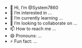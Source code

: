 - 👋 Hi, I’m @System7860
- 👀 I’m interested in ...
- 🌱 I’m currently learning ...
- 💞️ I’m looking to collaborate on ...
- 📫 How to reach me ...
- 😄 Pronouns: ...
- ⚡ Fun fact: ...

<!---
System7860/System7860 is a ✨ special ✨ repository because its `README.md` (this file) appears on your GitHub profile.
You can click the Preview link to take a look at your changes.
--->
